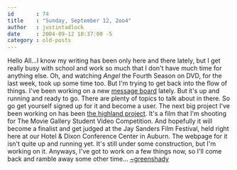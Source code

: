 ```yaml
---
id       : 74
title    : "Sunday, September 12, 2oo4"
author   : justintadlock
date     : 2004-09-12 10:37:00 -5
category : old-posts
---
```


Hello All...I know my writing has been only here and there lately, but I get really busy with school and work so much that I don't have much time for anything else.  Oh, and watching <i> Angel</i> the Fourth Season on DVD, for the last week, took up some time too.  But I'm trying to get back into the flow of things.  I've been working on a new <a href="/forum" title="Website Forum" rel="external"> message board</a> lately.  But it's up and running and ready to go.  There are plenty of topics to talk about in there.  So go get yourself signed up for it and become a user.  The next big project I've been working on has been <a href="/films/a/APieceOfMyEternalLife" title="Now Called A Piece Of My Eternal Life"> the highland project</a>.  It's a film that I'm shooting for The Movie Gallery Student Video Competition.  And hopefully it will become a finalist and get judged at the Jay Sanders Film Festival, held right here at our Hotel & Dixon Conference Center in Auburn.  The webpage for it isn't quite up and running yet.  It's still under some construction, but I'm working on it.  Anyways, I've got to work on a few things now, so I'll come back and ramble away some other time...  <a href="mailto:webmaster@dark-autumn.com"> ~greenshady</a>
